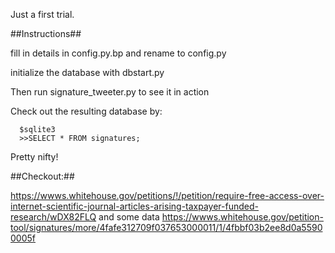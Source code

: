 Just a first trial.

##Instructions##

fill in details in config.py.bp and rename to config.py

initialize the database with dbstart.py

Then run signature_tweeter.py to see it in action

Check out the resulting database by:
      
      $sqlite3
      >>SELECT * FROM signatures;

Pretty nifty!

##Checkout:##

https://wwws.whitehouse.gov/petitions/!/petition/require-free-access-over-internet-scientific-journal-articles-arising-taxpayer-funded-research/wDX82FLQ
and some data
https://wwws.whitehouse.gov/petition-tool/signatures/more/4fafe312709f037653000011/1/4fbbf03b2ee8d0a55900005f
